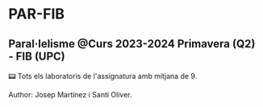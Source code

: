# PAR-FIB
Paral·lelisme @Curs 2023-2024 Primavera (Q2) - FIB (UPC) 
--------------------------------------------------------------------------
📟 Tots els laboratoris de l'assignatura amb mitjana de 9.

Author: Josep Martinez i Santi Oliver.

